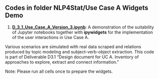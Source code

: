 ## Codes in folder NLP4Stat/Use Case A Widgets Demo

1. [**D_3_1_Use_Case_A_Version_3.ipynb**](https://github.com/eurostat/NLP4Stat/blob/main/Use%20case%20A/Use%20Case%20A%20Widgets%20Demo/D_3_1_Use_Case_A_Version_3.ipynb): A demonstration of the suitability of Jupyter notebooks together with **ipywidgets** for the implementation of the user interactions in Use Case A. 

Various scenarios are simulated with real data scraped and relations produced by topic modeling and subject-verb-object extraction. This code is part of Deliverable D3.1 “Design document for UC A. Inventory of approaches to explore, extract and connect information.”

Note: Please run all cells once to prepare the widgets. 

 
